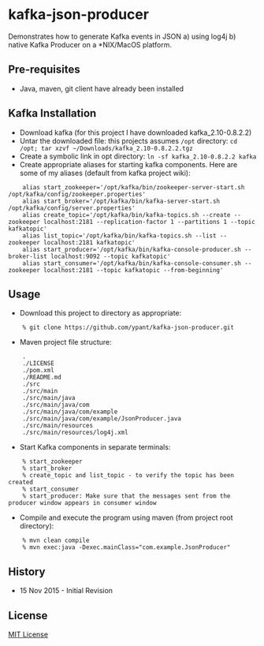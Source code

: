 # kafka-json-producer

Demonstrates how to generate Kafka events in JSON a) using log4j b) native Kafka Producer on a *NIX/MacOS platform.


## Pre-requisites

* Java, maven, git client have already been installed

## Kafka Installation

* Download kafka (for this project I have downloaded kafka_2.10-0.8.2.2)
* Untar the downloaded file: this projects assumes `/opt` directory: `cd /opt; tar xzvf ~/Downloads/kafka_2.10-0.8.2.2.tgz`
* Create a symbolic link in opt directory: `ln -sf kafka_2.10-0.8.2.2 kafka`
* Create appropriate aliases for starting kafka components. Here are some of my aliases (default from kafka project wiki):
````
    alias start_zookeeper='/opt/kafka/bin/zookeeper-server-start.sh /opt/kafka/config/zookeeper.properties'
    alias start_broker='/opt/kafka/bin/kafka-server-start.sh  /opt/kafka/config/server.properties'
    alias create_topic='/opt/kafka/bin/kafka-topics.sh --create --zookeeper localhost:2181 --replication-factor 1 --partitions 1 --topic kafkatopic'
    alias list_topic='/opt/kafka/bin/kafka-topics.sh --list --zookeeper localhost:2181 kafkatopic'
    alias start_producer='/opt/kafka/bin/kafka-console-producer.sh --broker-list localhost:9092 --topic kafkatopic'
    alias start_consumer='/opt/kafka/bin/kafka-console-consumer.sh --zookeeper localhost:2181 --topic kafkatopic --from-beginning'
````
## Usage 

* Download this project to  directory as appropriate:
````
    % git clone https://github.com/ypant/kafka-json-producer.git
````
* Maven project file structure: 
````
    .
    ./LICENSE
    ./pom.xml
    ./README.md
    ./src
    ./src/main
    ./src/main/java
    ./src/main/java/com
    ./src/main/java/com/example
    ./src/main/java/com/example/JsonProducer.java
    ./src/main/resources
    ./src/main/resources/log4j.xml
````
* Start Kafka components in separate terminals:
````
    % start_zookeeper
    % start_broker
    % create_topic and list_topic - to verify the topic has been created
    % start_consumer
    % start_producer: Make sure that the messages sent from the producer window appears in consumer window
````    
* Compile and execute the program using maven (from project root directory): 
````
    % mvn clean compile
    % mvn exec:java -Dexec.mainClass="com.example.JsonProducer"
````    

## History

* 15 Nov 2015 - Initial Revision


## License
[MIT License](LICENSE)

